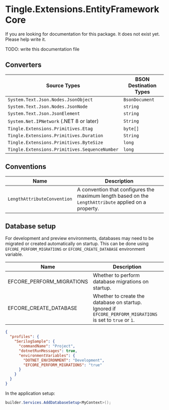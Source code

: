 # Tingle.Extensions.EntityFrameworkCore

If you are looking for documentation for this package. It does not exist yet. Please help write it.

TODO: write this documentation file

## Converters

|Source Types|BSON Destination Types|
|--|--|
|`System.Text.Json.Nodes.JsonObject`|`BsonDocument`|
|`System.Text.Json.Nodes.JsonNode`|`string`|
|`System.Text.Json.JsonElement`|`string`|
|`System.Net.IPNetwork` (.NET 8 or later)|`String`|
|`Tingle.Extensions.Primitives.Etag`|`byte[]`|
|`Tingle.Extensions.Primitives.Duration`|`String`|
|`Tingle.Extensions.Primitives.ByteSize`|`long`|
|`Tingle.Extensions.Primitives.SequenceNumber`|`long`|

## Conventions

|Name|Description|
|--|--|
|`LengthAttributeConvention`|A convention that configures the maximum length based on the `LengthAttribute` applied on a property.|

## Database setup

For development and preview environments, databases may need to be migrated or created automatically on startup.
This can be done using `EFCORE_PERFORM_MIGRATIONS` or `EFCORE_CREATE_DATABASE` environment variable.

|Name|Description|
|--|--|
|EFCORE_PERFORM_MIGRATIONS|Whether to perform database migrations on startup.|
|EFCORE_CREATE_DATABASE|Whether to create the database on startup. Ignored if `EFCORE_PERFORM_MIGRATIONS` is set to `true` or `1`.|

```json
{
  "profiles": {
    "SerilogSample": {
      "commandName": "Project",
      "dotnetRunMessages": true,
      "environmentVariables": {
        "DOTNET_ENVIRONMENT": "Development",
        "EFCORE_PERFORM_MIGRATIONS": "true"
      }
    }
  }
}
```

In the application setup:

```cs
builder.Services.AddDatabaseSetup<MyContext>();
```

